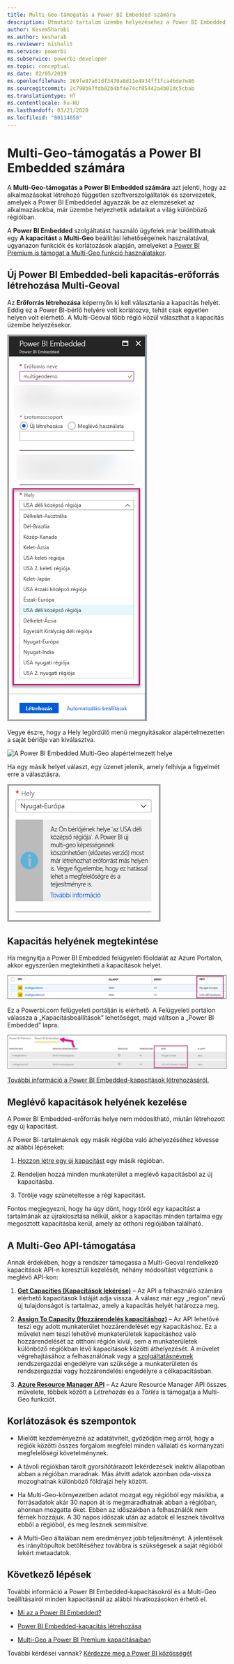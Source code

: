 ```yaml
---
title: Multi-Geo-támogatás a Power BI Embedded számára
description: Útmutató tartalom üzembe helyezéséhez a Power BI Embedded saját régióján kívüli régiókban lévő adatközpontokban.
author: KesemSharabi
ms.author: kesharab
ms.reviewer: nishalit
ms.service: powerbi
ms.subservice: powerbi-developer
ms.topic: conceptual
ms.date: 02/05/2019
ms.openlocfilehash: 269fe87a61df3470a8d11e4934ff1fca4bde7e86
ms.sourcegitcommit: 2c798b97fdb02b4bf4e74cf05442a4b01dc5cbab
ms.translationtype: HT
ms.contentlocale: hu-HU
ms.lasthandoff: 03/21/2020
ms.locfileid: "80114658"
---
```

# <a name="multi-geo-support-for-power-bi-embedded"></a>Multi-Geo-támogatás a Power BI Embedded számára

A **Multi-Geo-támogatás a Power BI Embedded számára** azt jelenti, hogy az alkalmazásokat létrehozó független szoftverszolgáltatók és szervezetek, amelyek a Power BI Embeddedel ágyazzák be az elemzéseket az alkalmazásokba, már üzembe helyezhetik adataikat a világ különböző régióiban.

A **Power BI Embedded** szolgáltatást használó ügyfelek már beállíthatnak egy **A kapacitást** a **Multi-Geo** beállítási lehetőségeinek használatával, ugyanazon funkciók és korlátozások alapján, amelyeket a [Power BI Premium is támogat a Multi-Geo funkció használatakor](../../service-admin-premium-Multi-Geo.md).

## <a name="creating-new-power-bi-embedded-capacity-resource-with-multi-geo"></a>Új Power BI Embedded-beli kapacitás-erőforrás létrehozása Multi-Geoval

Az **Erőforrás létrehozása** képernyőn ki kell választania a kapacitás helyét. Eddig ez a Power BI-bérlő helyére volt korlátozva, tehát csak egyetlen helyen volt elérhető. A Multi-Geoval több régió közül választhat a kapacitás üzembe helyezésekor.

![A Power BI Embedded Multi-Geo beállítása](media/embedded-multi-geo/pbie-multi-geo-setup.png)

Vegye észre, hogy a Hely legördülő menü megnyitásakor alapértelmezetten a saját bérlője van kiválasztva.
  
![A Power BI Embedded Multi-Geo alapértelmezett helye](media/embedded-multi-geo/pbie-multi-geo-default-location.png)

Ha egy másik helyet választ, egy üzenet jelenik, amely felhívja a figyelmét erre a választásra.

![Hely módosítása](media/embedded-multi-geo/pbie-multi-geo-location-change.png)

## <a name="view-capacity-location"></a>Kapacitás helyének megtekintése

Ha megnyitja a Power BI Embedded felügyeleti főoldalát az Azure Portalon, akkor egyszerűen megtekintheti a kapacitások helyét.

![Különböző helyeken lévő kapacitások](media/embedded-multi-geo/pbie-multi-geo-location-different.png)

Ez a Powerbi.com felügyeleti portálján is elérhető. A Felügyeleti portálon válassza a „Kapacitásbeállítások” lehetőséget, majd váltson a „Power BI Embedded” lapra.

![Megtekintés a Felügyeleti portálon](media/embedded-multi-geo/pbie-multi-geo-admin-portal.png)

[További információ a Power BI Embedded-kapacitások létrehozásáról.](azure-pbie-create-capacity.md)

## <a name="manage-existing-capacities-location"></a>Meglévő kapacitások helyének kezelése

A Power BI Embedded-erőforrás helye nem módosítható, miután létrehozott egy új kapacitást.

A Power BI-tartalmaknak egy másik régióba való áthelyezéséhez kövesse az alábbi lépéseket:

1. [Hozzon létre egy új kapacitást](azure-pbie-create-capacity.md) egy másik régióban.

2. Rendeljen hozzá minden munkaterület a meglévő kapacitásból az új kapacitásba.

3. Törölje vagy szüneteltesse a régi kapacitást.

Fontos megjegyezni, hogy ha úgy dönt, hogy töröl egy kapacitást a tartalmának az újrakiosztása nélkül, akkor a kapacitás minden tartalma egy megosztott kapacitásba kerül, amely az otthoni régiójában található.

## <a name="api-support-for-multi-geo"></a>A Multi-Geo API-támogatása

Annak érdekében, hogy a rendszer támogassa a Multi-Geoval rendelkező kapacitások API-n keresztüli kezelését, néhány módosítást végeztünk a meglévő API-kon:

1. **[Get Capacities (Kapacitások lekérése)](https://docs.microsoft.com/rest/api/power-bi/capacities/getcapacities)** – Az API a felhasználó számára elérhető kapacitások listáját adja vissza. A válasz már egy „region” nevű új tulajdonságot is tartalmaz, amely a kapacitás helyét határozza meg.

2. **[Assign To Capacity (Hozzárendelés kapacitáshoz)](https://docs.microsoft.com/rest/api/power-bi/capacities)** – Az API lehetővé teszi egy adott munkaterület hozzárendelését egy kapacitáshoz. Ez a művelet nem teszi lehetővé munkaterületek kapacitáshoz való hozzárendelését az otthoni régión kívül, sem a munkaterületek különböző régiókban lévő kapacitások közötti áthelyezését. A művelet végrehajtásához a felhasználónak vagy a [szolgáltatásnévnek](embed-service-principal.md) rendszergazdai engedélyre van szüksége a munkaterületen és rendszergazdai vagy hozzárendelési engedélyre a célkapacitásban.

3. **[Azure Resource Manager API](https://docs.microsoft.com/rest/api/power-bi-embedded/capacities)** – Az Azure Resource Manager API összes művelete, többek között a *Létrehozás* és a *Törlés* is támogatja a Multi-Geo funkciót.

## <a name="limitations-and-considerations"></a>Korlátozások és szempontok

* Mielőtt kezdeményezné az adatátvitelt, győződjön meg arról, hogy a régiók közötti összes forgalom megfelel minden vállalati és kormányzati megfelelőségi követelménynek.

* A távoli régiókban tárolt gyorsítótárazott lekérdezések inaktív állapotban abban a régióban maradnak. Más átvitt adatok azonban oda-vissza mozoghatnak különböző földrajzi hely között.

* Ha Multi-Geo-környezetben adatot mozgat egy régióból egy másikba, a forrásadatok akár 30 napon át is megmaradhatnak abban a régióban, ahonnan mozgatta őket. Ebben az időszakban a felhasználók nem férnek hozzájuk. A 30 napos időszak után az adatok el lesznek távolítva ebből a régióból, és meg lesznek semmisítve.

* A Multi-Geo általában nem eredményez jobb teljesítményt. A jelentések és irányítópultok betöltéséhez továbbra is szükségesek a saját régióból lekért metaadatok.

## <a name="next-steps"></a>Következő lépések

További információ a Power BI Embedded-kapacitásokról és a Multi-Geo beállításairól minden kapacitásnál az alábbi hivatkozásokon érhető el.

* [Mi az a Power BI Embedded?](azure-pbie-what-is-power-bi-embedded.md)

* [Power BI Embedded-kapacitás létrehozása](azure-pbie-create-capacity.md)

* [Multi-Geo a Power BI Premium kapacitásaiban](../../service-admin-premium-multi-geo.md)

További kérdései vannak? [Kérdezze meg a Power BI közösségét](https://community.powerbi.com/)